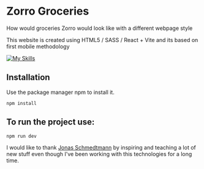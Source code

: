 # Zorro Groceries

How would groceries Zorro would look like with a different webpage style

This website is created using HTML5 / SASS / React + Vite and its based on first mobile methodology

[![My Skills](https://skillicons.dev/icons?i=html,scss,react,github,vite,webstorm,netlify)](https://skillicons.dev)

## Installation

Use the package manager npm to install it.

```
npm install
```

## To run the project use:

```
npm run dev
```

I would like to thank [Jonas Schmedtmann](https://github.com/jonasschmedtmann) by inspiring and teaching a lot of new stuff even though I've been working with this technologies for a long time.
